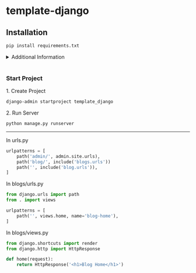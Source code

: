 # template-django

## Installation

```bash
pip install requirements.txt
```
<details>
    <summary>Additional Information</summary>
    pip install django
</details>
<br>

### Start Project

1\. Create Project  
```bash
django-admin startproject template_django
```

2\. Run Server  
```bash 
python manage.py runserver
```

-----
In urls.py
```python
urlpatterns = [
    path('admin/', admin.site.urls),
    path('blog/', include('blogs.urls'))
    path('', include('blog.urls')),
]
```

In blogs/urls.py
```python
from django.urls import path
from . import views

urlpatterns = [
    path('', views.home, name='blog-home'),
]
```

In blogs/views.py
```python
from django.shortcuts import render
from django.http import HttpResponse

def home(request):
    return HttpResponse('<h1>Blog Home</h1>')
```